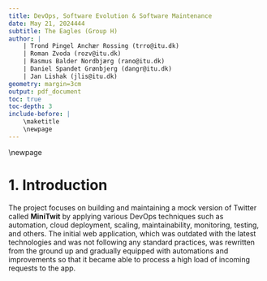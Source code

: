 ```yaml
---
title: DevOps, Software Evolution & Software Maintenance
date: May 21, 2024444
subtitle: The Eagles (Group H)
author: |
    | Trond Pingel Anchær Rossing (trro@itu.dk)
    | Roman Zvoda (rozv@itu.dk)
    | Rasmus Balder Nordbjærg (rano@itu.dk)
    | Daniel Spandet Grønbjerg (dangr@itu.dk)
    | Jan Lishak (jlis@itu.dk)
geometry: margin=3cm
output: pdf_document
toc: true
toc-depth: 3
include-before: |
    \maketitle
    \newpage
---
```


\newpage




# 1. Introduction

The project focuses on building and maintaining a mock version of Twitter called **MiniTwit** by applying various DevOps techniques such as automation, cloud deployment, scaling, maintainability, monitoring, testing, and others. The initial web application, which was outdated with the latest technologies and was not following any standard practices, was rewritten from the ground up and gradually equipped with automations and improvements so that it became able to process a high load of incoming requests to the app.